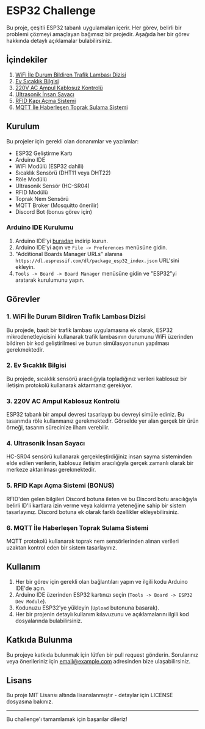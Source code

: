 # ESP32 Challenge

Bu proje, çeşitli ESP32 tabanlı uygulamaları içerir. Her görev, belirli bir problemi çözmeyi amaçlayan bağımsız bir projedir. Aşağıda her bir görev hakkında detaylı açıklamalar bulabilirsiniz.

## İçindekiler
1. [WiFi İle Durum Bildiren Trafik Lambası Dizisi](#wifi-ile-durum-bildiren-trafik-lambasi-dizisi)
2. [Ev Sıcaklık Bilgisi](#ev-sicaklik-bilgisi)
3. [220V AC Ampul Kablosuz Kontrolü](#220v-ac-ampul-kablosuz-kontrolu)
4. [Ultrasonik İnsan Sayacı](#ultrasonik-insan-sayaci)
5. [RFID Kapı Açma Sistemi](#rfid-kapi-acma-sistemi-bonus)
6. [MQTT İle Haberleşen Toprak Sulama Sistemi](#mqtt-ile-haberlesen-toprak-sulama-sistemi)

## Kurulum

Bu projeler için gerekli olan donanımlar ve yazılımlar:
- ESP32 Geliştirme Kartı
- Arduino IDE
- WiFi Modülü (ESP32 dahili)
- Sıcaklık Sensörü (DHT11 veya DHT22)
- Röle Modülü
- Ultrasonik Sensör (HC-SR04)
- RFID Modülü
- Toprak Nem Sensörü
- MQTT Broker (Mosquitto önerilir)
- Discord Bot (bonus görev için)

### Arduino IDE Kurulumu
1. Arduino IDE'yi [buradan](https://www.arduino.cc/en/Main/Software) indirip kurun.
2. Arduino IDE'yi açın ve `File -> Preferences` menüsüne gidin.
3. "Additional Boards Manager URLs" alanına `https://dl.espressif.com/dl/package_esp32_index.json` URL'sini ekleyin.
4. `Tools -> Board -> Board Manager` menüsüne gidin ve "ESP32"yi aratarak kurulumunu yapın.

## Görevler

### 1. WiFi İle Durum Bildiren Trafik Lambası Dizisi
Bu projede, basit bir trafik lambası uygulamasına ek olarak, ESP32 mikrodenetleyicisini kullanarak trafik lambasının durumunu WiFi üzerinden bildiren bir kod geliştirilmesi ve bunun simülasyonunun yapılması gerekmektedir.

### 2. Ev Sıcaklık Bilgisi
Bu projede, sıcaklık sensörü aracılığıyla topladığınız verileri kablosuz bir iletişim protokolü kullanarak aktarmanız gerekiyor.

### 3. 220V AC Ampul Kablosuz Kontrolü
ESP32 tabanlı bir ampul devresi tasarlayıp bu devreyi simüle ediniz. Bu tasarımda röle kullanmanız gerekmektedir. Görselde yer alan gerçek bir ürün örneği, tasarım sürecinize ilham verebilir.

### 4. Ultrasonik İnsan Sayacı
HC-SR04 sensörü kullanarak gerçekleştirdiğiniz insan sayma sisteminden elde edilen verilerin, kablosuz iletişim aracılığıyla gerçek zamanlı olarak bir merkeze aktarılması gerekmektedir.

### 5. RFID Kapı Açma Sistemi (BONUS)
RFID'den gelen bilgileri Discord botuna ileten ve bu Discord botu aracılığıyla belirli ID'li kartlara izin verme veya kaldırma yeteneğine sahip bir sistem tasarlayınız. Discord botuna ek olarak farklı özellikler ekleyebilirsiniz.

### 6. MQTT İle Haberleşen Toprak Sulama Sistemi
MQTT protokolü kullanarak toprak nem sensörlerinden alınan verileri uzaktan kontrol eden bir sistem tasarlayınız.

## Kullanım

1. Her bir görev için gerekli olan bağlantıları yapın ve ilgili kodu Arduino IDE'de açın.
2. Arduino IDE üzerinden ESP32 kartınızı seçin (`Tools -> Board -> ESP32 Dev Module`).
3. Kodunuzu ESP32'ye yükleyin (`Upload` butonuna basarak).
4. Her bir projenin detaylı kullanım kılavuzunu ve açıklamalarını ilgili kod dosyalarında bulabilirsiniz.

## Katkıda Bulunma

Bu projeye katkıda bulunmak için lütfen bir pull request gönderin. Sorularınız veya önerileriniz için [email@example.com](mailto:email@example.com) adresinden bize ulaşabilirsiniz.

## Lisans

Bu proje MIT Lisansı altında lisanslanmıştır - detaylar için LICENSE dosyasına bakınız.

---

Bu challenge'ı tamamlamak için başarılar dileriz!
